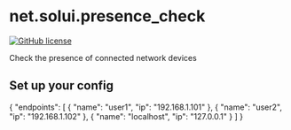 # net.solui.presence_check

[![GitHub license](https://img.shields.io/github/license/SoluiNet/net.solui.presence_check)](https://github.com/SoluiNet/net.solui.presence_check/blob/master/LICENSE)

Check the presence of connected network devices

## Set up your config
{
  "endpoints": [
    { 
      "name": "user1",
      "ip": "192.168.1.101"
    },
    {
      "name": "user2",
      "ip": "192.168.1.102"
    },
    {
      "name": "localhost",
      "ip": "127.0.0.1"
    }
  ]
}
